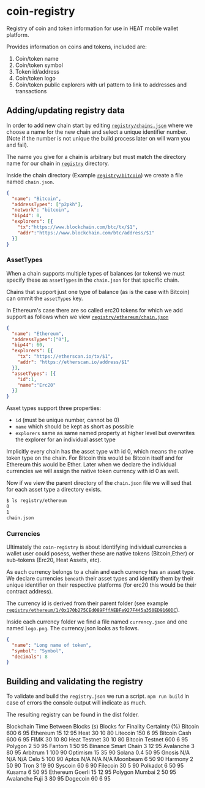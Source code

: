 # coin-registry
Registry of coin and token information for use in HEAT mobile wallet platform.

Provides information on coins and tokens, included are:

1. Coin/token name
2. Coin/token symbol
3. Token id/address
4. Coin/token logo
5. Coin/token public explorers with url pattern to link to addresses and transactions

## Adding/updating registry data
In order to add new chain start by editing [`registry/chains.json`](https://github.com/heatcrypto/coin-registry/blob/master/registry/chains.json) where we choose a name for the new chain and select a unique identifier number. (Note if the number is not unique the build process later on will warn you and fail).

The name you give for a chain is arbitrary but must match the directory name for our chain in [`registry`](https://github.com/heatcrypto/coin-registry/tree/master/registry) directory.

Inside the chain directory (Example [`registry/bitcoin`](https://github.com/heatcrypto/coin-registry/tree/master/registry/bitcoin)) we create a file named `chain.json`.

```json
{
  "name": "Bitcoin",
  "addressTypes": ["p2pkh"],
  "network": "bitcoin",
  "bip44": 0,
  "explorers": [{
    "tx":"https://www.blockchain.com/btc/tx/$1",
    "addr":"https://www.blockchain.com/btc/address/$1"
  }]
}
```

### AssetTypes
When a chain supports multiple types of balances (or tokens) we must specify these as `assetTypes` in the `chain.json` for that specific chain.

Chains that support just one type of balance (as is the case with Bitcoin) can ommit the `assetTypes` key.

In Ethereum's case there are so called erc20 tokens for which we add support as follows when we view [`registry/ethereum/chain.json`](https://github.com/heatcrypto/coin-registry/blob/master/registry/ethereum/chain.json)

```json
{
  "name": "Ethereum",
  "addressTypes":["0"],
  "bip44": 60,
  "explorers": [{
    "tx": "https://etherscan.io/tx/$1",
    "addr": "https://etherscan.io/address/$1"
  }],
  "assetTypes": [{
    "id":1,
    "name":"Erc20"
  }]
}
```

Asset types support three properties: 
- `id` (must be unique number, cannot be 0)
- `name` which should be kept as short as possible
- `explorers` same as same named property at higher level but overwrites the explorer for an individual asset type

Implicitly every chain has the asset type with id 0, which means the native token type on the chain. For Bitcoin this would be Bitcoin itself and for Ethereum this would be Ether. Later when we declare the individual currencies we will assign the native token currency with id 0 as well.

Now if we view the parent directory of the `chain.json` file we will sed that for each asset type a directory exists.

```bash
$ ls registry/ethereum
0
1
chain.json
```

### Currencies

Ultimately the `coin-registry` is about identifying individual currencies a wallet user could posess, wether these are native tokens (Bitcoin,Ether) or sub-tokens (Erc20, Heat Assets, etc).

As each currency belongs to a chain and each currency has an asset type. We declare currencies `beneath` their asset types and identify them by their unique identifier on their respective platforms (for erc20 this would be their contract address).

The currency id is derived from their parent folder (see example [`registry/ethereum/1/0x170b275CEd089FffAEBFe927F445a350ED9160DC`](https://github.com/heatcrypto/coin-registry/tree/master/coin-registry/ethereum/1/0x170b275CEd089FffAEBFe927F445a350ED9160DC)).

Inside each currency folder we find a file named `currency.json` and one named `logo.png`. The currency.json looks as follows.

```json
{
  "name": "Long name of token",
  "symbol": "Symbol",
  "decimals": 8
}
```

## Building and validating the registry
To validate and build the `registry.json` we run a script. `npm run build` in case of errors the console output will indicate as much.

The resulting registry can be found in the dist folder.


Blockchain	Time Between Blocks (s)	Blocks for Finality	Certainty (%)
Bitcoin	600	6	95
Ethereum	15	12	95
Heat	30	10	80
Litecoin	150	6	95
Bitcoin Cash	600	6	95
FIMK	30	10	80
Heat Testnet	30	10	80
Bitcoin Testnet	600	6	95
Polygon	2	50	95
Fantom	1	50	95
Binance Smart Chain	3	12	95
Avalanche	3	80	95
Arbitrum	1	100	90
Optimism	15	35	90
Solana	0.4	50	95
Gnosis	N/A	N/A	N/A
Celo	5	100	90
Aptos	N/A	N/A	N/A
Moonbeam	6	50	90
Harmony	2	50	90
Tron	3	19	90
Syscoin	60	6	90
Filecoin	30	5	90
Polkadot	6	50	95
Kusama	6	50	95
Ethereum Goerli	15	12	95
Polygon Mumbai	2	50	95
Avalanche Fuji	3	80	95
Dogecoin	60	6	95
